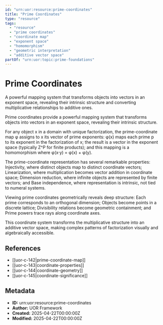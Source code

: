 ```yaml
---
id: "urn:uor:resource:prime-coordinates"
title: "Prime Coordinates"
type: "resource"
tags:
  - "resource"
  - "prime coordinates"
  - "coordinate map"
  - "exponent space"
  - "homomorphism"
  - "geometric interpretation"
  - "additive vector space"
partOf: "urn:uor:topic:prime-foundations"
---
```


# Prime Coordinates

A powerful mapping system that transforms objects into vectors in an exponent space, revealing their intrinsic structure and converting multiplicative relationships to additive ones.

Prime coordinates provide a powerful mapping system that transforms objects into vectors in an exponent space, revealing their intrinsic structure.

For any object x in a domain with unique factorization, the prime-coordinate map φ assigns to x its vector of prime exponents: φ(x) maps each prime p to its exponent in the factorization of x; the result is a vector in the exponent space (typically Z^P for finite products); and this mapping is a homomorphism where φ(x·y) = φ(x) + φ(y).

The prime-coordinate representation has several remarkable properties: Injectivity, where distinct objects map to distinct coordinate vectors; Linearization, where multiplication becomes vector addition in coordinate space; Dimension reduction, where infinite objects are represented by finite vectors; and Base independence, where representation is intrinsic, not tied to numeral systems.

Viewing prime coordinates geometrically reveals deep structure: Each prime corresponds to an orthogonal dimension; Objects become points in a discrete lattice; Divisibility relations become geometric containment; and Prime powers trace rays along coordinate axes.

This coordinate system transforms the multiplicative structure into an additive vector space, making complex patterns of factorization visually and algebraically accessible.

## References

- [[uor-c-142|prime-coordinate-map]]
- [[uor-c-143|coordinate-properties]]
- [[uor-c-144|coordinate-geometry]]
- [[uor-c-145|coordinate-significance]]

## Metadata

- **ID:** urn:uor:resource:prime-coordinates
- **Author:** UOR Framework
- **Created:** 2025-04-22T00:00:00Z
- **Modified:** 2025-04-22T00:00:00Z
